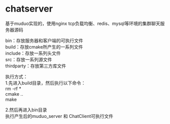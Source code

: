 # chatserver
基于muduo实现的，使用nginx tcp负载均衡、redis、mysql等环境的集群聊天服务器源码

bin：存放服务器和客户端的可执行文件  
build：存放cmake所产生的一系列文件  
include：存放一系列头文件  
src：存放一系列源文件  
thirdparty：存放第三方库文件  

执行方式：  
1.先进入build目录，然后执行以下命令：  
rm -rf *  
cmake ..  
make  

2.然后再进入bin目录  
执行产生后的muduo_server 和 ChatClient可执行文件  
